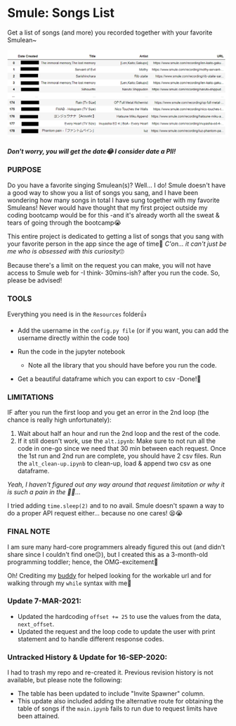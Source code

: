 # Smule: Songs List

Get a list of songs (and more) you recorded together with your favorite Smulean~

![all_songs](Images/all_songs_table.PNG)
<em><h5>Don't worry, you will get the date😂 I consider date a PII!</h5></em>

### PURPOSE

Do you have a favorite singing Smulean(s)? Well... I do! Smule doesn't have a good way to show you a list of songs you sang, and I have been wondering how many songs in total I have sung together with my favorite Smuleans!  Never would have thought that my first project outside my coding bootcamp would be for this -and it's already worth all the sweat & tears of going through the bootcamp😭

This entire project is dedicated to getting a list of songs that you sang with your favorite person in the app since the age of time🎤 <em>C'on... it can't just be me who is obsessed with this curiosity</em>🙄

Because there's a limit on the request you can make, you will not have access to Smule web for -I think- 30mins-ish? after you run the code. So, please be advised!

### TOOLS

Everything you need is in the `Resources` folder👍

- Add the username in the `config.py file` (or if you want, you can add the username directly within the code too)

- Run the code in the jupyter notebook
  - Note all the library that you should have before you run the code.

- Get a beautiful dataframe which you can export to csv -Done!🎉

### LIMITATIONS
IF after you run the first loop and you get an error in the 2nd loop (the chance is really high unfortunately):
  1. Wait about half an hour and run the 2nd loop and the rest of the code.
  1. If it still doesn't work, use the `alt.ipynb`: Make sure to not run all the code in one-go since we need that 30 min between each request. Once the 1st run and 2nd run are complete, you should have 2 csv files. Run the `alt_clean-up.ipynb` to clean-up, load & append two csv as one dataframe.
  
  <em>Yeah, I haven't figured out any way around that request limitation or why it is such a pain in the 🦄🌈...</em> 
  
  I tried adding `time.sleep(2)` and to no avail. Smule doesn't spawn a way to do a proper API request either... because no one cares! 😫😭</em>

### FINAL NOTE
I am sure many hard-core programmers already figured this out (and didn't share since I couldn't find one😔), but I created this as a 3-month-old programming toddler; hence, the OMG-excitement🤩

Oh! Crediting my [buddy](https://github.com/Dorfnox) for helped looking for the workable url and for walking through my `while` syntax with me🙌

### Update 7-MAR-2021:
- Updated the hardcoding `offset += 25` to use the values from the data, `next_offset`.
- Updated the request and the loop code to update the user with print statement and to handle different response codes.  

### Untracked History & Update for 16-SEP-2020:
I had to trash my repo and re-created it. Previous revision history is not available, but please note the following: 
- The table has been updated to include "Invite Spawner" column.
- This update also included adding the alternative route for obtaining the table of songs if the `main.ipynb` fails to run due to request limits have been attained.